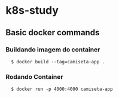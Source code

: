 # k8s-study

## Basic docker commands

### Buildando imagem do container

```
  $ docker build --tag=camiseta-app .
```

### Rodando Container

```
  $ docker run -p 4000:4000 camiseta-app
```
